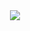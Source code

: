 <div align="center">
 <img align="center" src="https://github-readme-stats.vercel.app/api/top-langs/?username=abigailalbuquerque&hide=Jupyter Notebook,vue,html&title_color=ffffff&text_color=c9cacc&icon_color=2bbc8a&bg_color=1d1f21&langs_count=5" />
</div>

<!--
**abigailalbuquerque/abigailalbuquerque** is a ✨ _special_ ✨ repository because its `README.md` (this file) appears on your GitHub profile.

Here are some ideas to get you started:

- 🔭 I’m currently working on ...
- 🌱 I’m currently learning ...
- 👯 I’m looking to collaborate on ...
- 🤔 I’m looking for help with ...
- 💬 Ask me about ...
- 📫 How to reach me: ...
- 😄 Pronouns: ...
- ⚡ Fun fact: ...
-->
